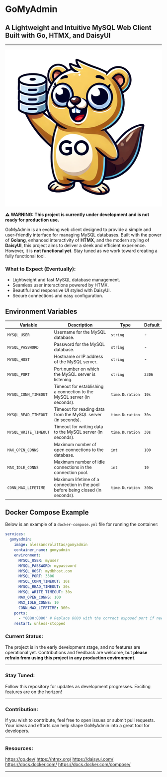 # GoMyAdmin

## A Lightweight and Intuitive MySQL Web Client Built with Go, HTMX, and DaisyUI

---

![GoMyAdmin Logo](web/static/images/logo.png)

**⚠️ WARNING: This project is currently under development and is not ready for production use.**

GoMyAdmin is an evolving web client designed to provide a simple and user-friendly interface for managing MySQL databases. Built with the power of **Golang**, enhanced interactivity of **HTMX**, and the modern styling of **DaisyUI**, this project aims to deliver a sleek and efficient experience. However, it is **not functional yet**. Stay tuned as we work toward creating a fully functional tool.

### What to Expect (Eventually):
- Lightweight and fast MySQL database management.
- Seamless user interactions powered by HTMX.
- Beautiful and responsive UI styled with DaisyUI.
- Secure connections and easy configuration.

## Environment Variables

| **Variable**          | **Description**                                                                                           | **Type**        | **Default**    |
|-----------------------|-----------------------------------------------------------------------------------------------------------|-----------------|----------------|
| `MYSQL_USER`          | Username for the MySQL database.                                                                          | `string`        | -              |
| `MYSQL_PASSWORD`      | Password for the MySQL database.                                                                          | `string`        | -              |
| `MYSQL_HOST`          | Hostname or IP address of the MySQL server.                                                              | `string`        | -              |
| `MYSQL_PORT`          | Port number on which the MySQL server is listening.                                                      | `string`        | `3306`         |
| `MYSQL_CONN_TIMEOUT`  | Timeout for establishing a connection to the MySQL server (in seconds).                                  | `time.Duration` | `10s`          |
| `MYSQL_READ_TIMEOUT`  | Timeout for reading data from the MySQL server (in seconds).                                             | `time.Duration` | `30s`          |
| `MYSQL_WRITE_TIMEOUT` | Timeout for writing data to the MySQL server (in seconds).                                               | `time.Duration` | `30s`          |
| `MAX_OPEN_CONNS`      | Maximum number of open connections to the database.                                                      | `int`           | `100`          |
| `MAX_IDLE_CONNS`      | Maximum number of idle connections in the connection pool.                                               | `int`           | `10`           |
| `CONN_MAX_LIFETIME`   | Maximum lifetime of a connection in the pool before being closed (in seconds).                           | `time.Duration` | `300s`         |

## Docker Compose Example

Below is an example of a `docker-compose.yml` file for running the container:

```yaml
services:
  gomyadmin:
    image: alessandrolattao/gomyadmin
    container_name: gomyadmin
    environment:
      MYSQL_USER: myuser
      MYSQL_PASSWORD: mypassword
      MYSQL_HOST: mydbhost.com
      MYSQL_PORT: 3306
      MYSQL_CONN_TIMEOUT: 10s
      MYSQL_READ_TIMEOUT: 30s
      MYSQL_WRITE_TIMEOUT: 30s
      MAX_OPEN_CONNS: 100
      MAX_IDLE_CONNS: 10
      CONN_MAX_LIFETIME: 300s
    ports:
      - "8080:8080" # Replace 8080 with the correct exposed port if needed
    restart: unless-stopped
```

### Current Status:
The project is in the early development stage, and no features are operational yet. Contributions and feedback are welcome, but **please refrain from using this project in any production environment**.

---

### Stay Tuned:
Follow this repository for updates as development progresses. Exciting features are on the horizon!

---

### Contribution:
If you wish to contribute, feel free to open issues or submit pull requests. Your ideas and efforts can help shape GoMyAdmin into a great tool for developers.

---

### Resources:
https://go.dev/
https://htmx.org/
https://daisyui.com/
https://docs.docker.com/
https://docs.docker.com/compose/

---
